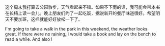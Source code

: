 这个周末我打算去公园散步，天气看起来不错。如果不下雨的话，我可能会带本书在长椅上读一会儿。晚上朋友们约了一起吃饭，据说新开的餐厅味道很好。希望明天不要加班，这样就能好好放松一下了。

I'm going to take a walk in the park in this weekend, the weather looks great. If there were no raining, I would take a book and lay on the bench to read a while. And also I 